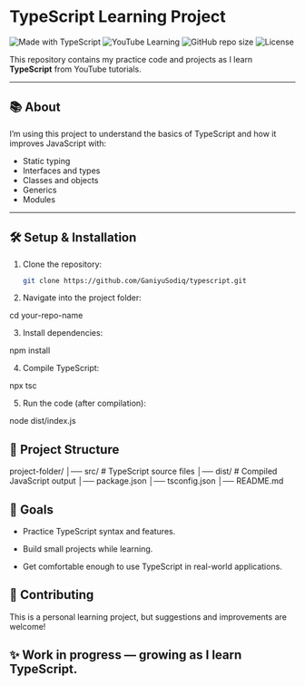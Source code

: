 # TypeScript Learning Project

![Made with TypeScript](https://img.shields.io/badge/Made%20with-TypeScript-3178c6?logo=typescript&logoColor=white)
![YouTube Learning](https://img.shields.io/badge/Learning-YouTube-FF0000?logo=youtube&logoColor=white)
![GitHub repo size](https://img.shields.io/github/repo-size/your-username/your-repo-name)
![License](https://img.shields.io/badge/License-MIT-green)

This repository contains my practice code and projects as I learn **TypeScript** from YouTube tutorials.

---

## 📚 About
I’m using this project to understand the basics of TypeScript and how it improves JavaScript with:
- Static typing
- Interfaces and types
- Classes and objects
- Generics
- Modules

---

## 🛠️ Setup & Installation
1. Clone the repository:
   ```bash
   git clone https://github.com/GaniyuSodiq/typescript.git

2. Navigate into the project folder:

cd your-repo-name

3. Install dependencies:

npm install


4. Compile TypeScript:

npx tsc


5. Run the code (after compilation):

node dist/index.js

## 📂 Project Structure
project-folder/
│── src/         # TypeScript source files
│── dist/        # Compiled JavaScript output
│── package.json
│── tsconfig.json
│── README.md

## 🚀 Goals

- Practice TypeScript syntax and features.

- Build small projects while learning.

- Get comfortable enough to use TypeScript in real-world applications.

## 🤝 Contributing

This is a personal learning project, but suggestions and improvements are welcome!

## ✨ Work in progress — growing as I learn TypeScript.
